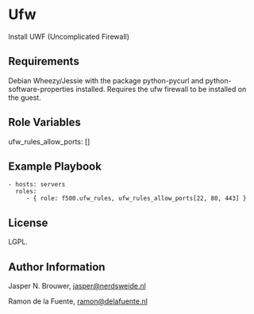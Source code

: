 Ufw
========

Install UWF (Uncomplicated Firewall)

Requirements
------------

Debian Wheezy/Jessie with the package python-pycurl and python-software-properties installed.
Requires the ufw firewall to be installed on the guest.

Role Variables
--------------

ufw_rules_allow_ports: []


Example Playbook
-------------------------

    - hosts: servers
      roles:
         - { role: f500.ufw_rules, ufw_rules_allow_ports[22, 80, 443] }

License
-------

LGPL.

Author Information
------------------

Jasper N. Brouwer, jasper@nerdsweide.nl

Ramon de la Fuente, ramon@delafuente.nl
